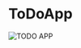 # ToDoApp

![TODO APP](https://user-images.githubusercontent.com/26074662/80956845-a6b17700-8e1f-11ea-994d-231181927f45.png)
